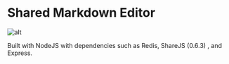 # Shared Markdown Editor

![alt](https://i.imgur.com/gtQXj0u.gif)

Built with NodeJS with dependencies such as Redis, ShareJS (0.6.3) , and Express.
